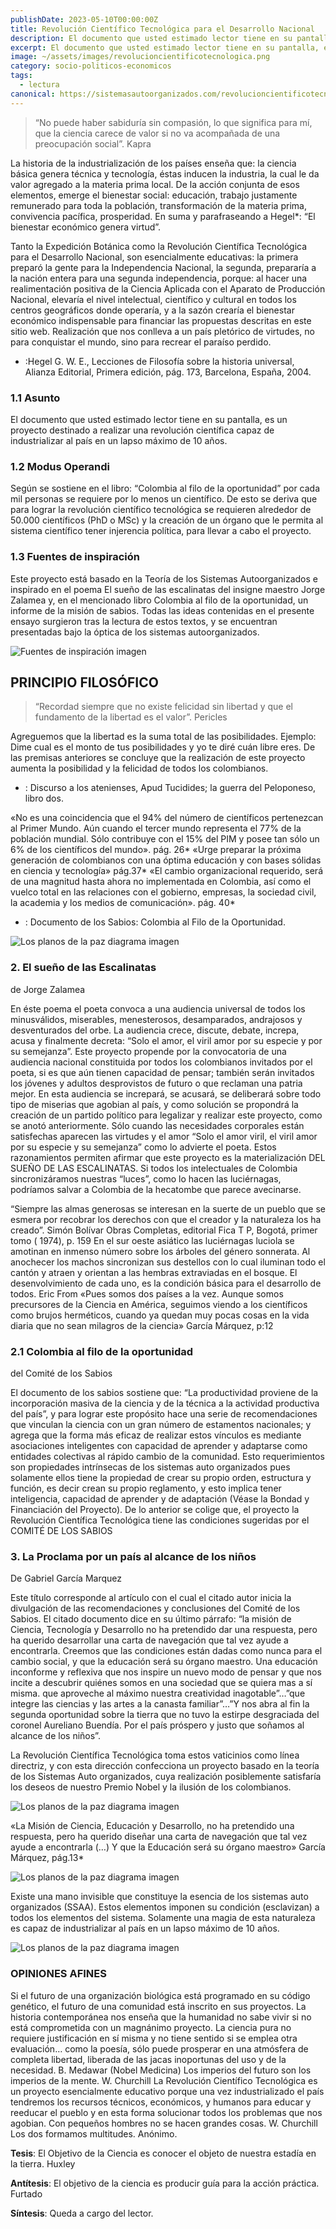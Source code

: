 ```yaml
---
publishDate: 2023-05-10T00:00:00Z
title: Revolución Científico Tecnológica para el Desarrollo Nacional 
description: El documento que usted estimado lector tiene en su pantalla, es un proyecto destinado a realizar una revolución científica capaz de industrializar al país en un lapso máximo de 10 años.
excerpt: El documento que usted estimado lector tiene en su pantalla, es un proyecto destinado a realizar una revolución científica capaz de industrializar al país en un lapso máximo de 10 años.
image: ~/assets/images/revolucioncientificotecnologica.png
category: socio-politicos-economicos
tags:
  - lectura
canonical: https://sistemasautoorganizados.com/revolucioncientificotecnologica
---
```

>“No puede haber sabiduría sin compasión, lo que significa para mí, que la ciencia carece de valor si no va acompañada de una preocupación social”. Kapra

La historia de la industrialización de los países enseña que: la ciencia básica genera técnica y tecnología, éstas inducen la industria, la cual le da valor agregado a la materia prima local. De la acción conjunta de esos elementos, emerge el bienestar social: educación, trabajo justamente remunerado para toda la población, transformación de la materia prima, convivencia pacífica, prosperidad. En suma y parafraseando a Hegel*: “El bienestar económico genera virtud”.

Tanto la Expedición Botánica como la Revolución Científica Tecnológica para el Desarrollo Nacional, son esencialmente educativas: la primera preparó la gente para la Independencia Nacional, la segunda, prepararía a la nación entera para una segunda independencia, porque: al hacer una realimentación positiva de la Ciencia Aplicada con el Aparato de Producción Nacional, elevaría el nivel intelectual, científico y cultural en todos los centros geográficos donde operaría, y a la sazón crearía el bienestar económico indispensable para financiar las propuestas descritas en este sitio web. Realización que nos conlleva a un país pletórico de virtudes, no para conquistar el mundo, sino para recrear el paraíso perdido.

* :Hegel G. W. E., Lecciones de Filosofía sobre la historia universal, Alianza Editorial,  Primera  edición, pág. 173, Barcelona, España, 2004.

### 1.1 Asunto
El documento que usted estimado lector tiene en su pantalla, es un proyecto destinado a realizar una revolución científica capaz de industrializar al país en un lapso máximo de 10 años.

### 1.2 Modus Operandi
Según se sostiene en el libro: “Colombia al filo de la oportunidad” por cada mil personas se requiere por lo menos un científico. De esto se deriva que para lograr la revolución científico tecnológica se requieren alrededor de 50.000 científicos (PhD o MSc) y la creación de un órgano que le permita al sistema científico tener injerencia política, para llevar a cabo el proyecto.

### 1.3 Fuentes de inspiración
Este proyecto está basado en la Teoría de los Sistemas Autoorganizados e inspirado en el poema El sueño de las escalinatas del insigne maestro Jorge Zalamea y, en el mencionado libro Colombia al filo de la oportunidad, un informe de la misión de sabios. Todas las ideas contenidas en el presente ensayo surgieron tras la lectura de estos textos, y se encuentran presentadas bajo la óptica de los sistemas autoorganizados.   

![Fuentes de inspiración imagen](https://res.cloudinary.com/djciwvvsd/image/upload/v1684966034/Sistemas%20AutoOrganizados/fuentes_de_inspiracion_vkxl4k.png)

## PRINCIPIO FILOSÓFICO

>“Recordad siempre que no existe felicidad sin libertad y que el fundamento de la libertad es el valor”. Pericles

Agreguemos que la libertad es la suma total de las posibilidades. Ejemplo: Dime cual es el monto de tus posibilidades y yo te diré cuán libre eres.
De las premisas anteriores se concluye que la realización de este proyecto aumenta la posibilidad y la felicidad de todos los colombianos.

* : Discurso a los atenienses, Apud Tucidides; la guerra del Peloponeso, libro dos.

«No es una coincidencia que el 94% del número de científicos pertenezcan al Primer Mundo. Aún cuando el tercer mundo representa el 77% de la población mundial. Sólo contribuye con el 15% del PIM y posee tan sólo un 6% de los científicos del mundo». pág. 26*
«Urge preparar la próxima generación de colombianos con una óptima educación y con bases sólidas en ciencia y tecnología» pág.37*
«El cambio organizacional requerido, será de una magnitud hasta ahora no implementada en Colombia, así como el vuelco total en las relaciones con el gobierno, empresas, la sociedad civil, la academia y los medios de comunicación». pág. 40*

* : Documento de los Sabios: Colombia al Filo de la Oportunidad.


![Los planos de la paz diagrama imagen](https://res.cloudinary.com/djciwvvsd/image/upload/v1684965951/Sistemas%20AutoOrganizados/libertad_felicidad_gsoykh.jpg)

### 2. El sueño de las Escalinatas

de Jorge Zalamea

En éste poema el poeta convoca a una audiencia universal de todos los minusválidos, miserables, menesterosos, desamparados, andrajosos y desventurados del orbe. La audiencia crece, discute, debate, increpa, acusa y finalmente decreta: “Solo el amor, el viril amor por su especie y por su semejanza”. Este proyecto propende por la convocatoria de una audiencia nacional constituida por todos los colombianos invitados por el poeta, si es que aún tienen capacidad de pensar; también serán invitados los jóvenes y adultos desprovistos de futuro o que reclaman una patria mejor. En esta audiencia se increpará, se acusará, se deliberará sobre todo tipo de miserias que agobian al país, y como solución se propondrá la creación de un partido político para legalizar y realizar este proyecto, como se anotó anteriormente. Sólo cuando las necesidades corporales están satisfechas aparecen las virtudes y el amor “Solo el amor viril, el viril amor por su especie y su semejanza” como lo advierte el poeta. Estos razonamientos permiten afirmar que este proyecto es la materialización DEL SUEÑO DE LAS ESCALINATAS.
Si todos los intelectuales de Colombia sincronizáramos nuestras “luces”, como lo hacen las luciérnagas, podríamos salvar a Colombia de la hecatombe que parece avecinarse.

“Siempre las almas generosas se interesan en la suerte de un pueblo que se esmera por recobrar los derechos con que el creador y la naturaleza los ha creado”. Simón Bolívar Obras Completas, editorial Fica T P, Bogotá, primer tomo ( 1974), p. 159
En el sur oeste asiático las luciérnagas luciola se amotinan en inmenso número sobre los árboles del género sonnerata. Al anochecer los machos sincronizan sus destellos con lo cual iluminan todo el cantón y atraen y orientan a las hembras extraviadas en el bosque.
El desenvolvimiento de cada uno, es la condición básica para el desarrollo de todos. Eric From
«Pues somos dos países a la vez. Aunque somos precursores de la Ciencia en América, seguimos viendo a los científicos como brujos herméticos, cuando ya quedan muy pocas cosas en la vida diaria que no sean milagros de la ciencia»  García Márquez, p:12


### 2.1 Colombia al filo de la oportunidad

del Comité de los Sabios

El documento de los sabios sostiene que: “La productividad proviene de la incorporación masiva de la ciencia y de la técnica a la actividad productiva del país”, y para lograr este propósito hace una serie de recomendaciones que vinculan la ciencia con un gran número de estamentos nacionales; y agrega que la forma más eficaz de realizar estos vínculos es mediante asociaciones inteligentes con capacidad de aprender y adaptarse como entidades colectivas al rápido cambio de la comunidad. Esto requerimientos son propiedades intrínsecas de los sistemas auto organizados pues solamente ellos tiene la propiedad de crear su propio orden, estructura y función, es decir crean su propio reglamento, y esto implica tener inteligencia, capacidad de aprender y de adaptación (Véase la Bondad y Financiación del Proyecto). De lo anterior se colige que, el proyecto la Revolución Científica Tecnológica tiene las condiciones sugeridas por el COMITÉ DE LOS SABIOS

### 3. La Proclama por un país al alcance de los niños

De Gabriel García Marquez

Este título corresponde al artículo con el cual el citado autor inicia la divulgación de las recomendaciones y conclusiones del Comité de los Sabios. El citado documento dice en su último párrafo: “la misión de Ciencia, Tecnología y Desarrollo no ha pretendido dar una respuesta, pero ha querido desarrollar una carta de navegación que tal vez ayude a encontrarla. Creemos que las condiciones están dadas como nunca para el cambio social, y que la educación será su órgano maestro. Una educación inconforme y reflexiva que nos inspire un nuevo modo de pensar y que nos incite a descubrir quiénes somos en una sociedad que se quiera mas a sí misma. que aproveche al máximo nuestra creatividad inagotable”…”que integre las ciencias y las artes a la canasta familiar”…”Y nos abra al fin la segunda oportunidad sobre la tierra que no tuvo la estirpe desgraciada del coronel Aureliano Buendía. Por el país próspero y justo que soñamos al alcance de los niños”. 

La Revolución Científica Tecnológica toma estos vaticinios como línea directriz, y con esta dirección confecciona un proyecto basado en la teoría de los Sistemas Auto organizados, cuya realización posiblemente satisfaría los deseos de nuestro Premio Nobel y la ilusión de los colombianos.

![Los planos de la paz diagrama imagen](https://res.cloudinary.com/djciwvvsd/image/upload/v1684965951/Sistemas%20AutoOrganizados/libertad_felicidad_gsoykh.jpg)

«La Misión de Ciencia, Educación y Desarrollo, no ha pretendido una respuesta, pero ha querido diseñar una carta de navegación que tal vez ayude a encontrarla (…) Y que la Educación será su órgano maestro» García Márquez, pág.13*

![Los planos de la paz diagrama imagen](https://res.cloudinary.com/djciwvvsd/image/upload/v1684965951/Sistemas%20AutoOrganizados/libertad_felicidad_gsoykh.jpg)

Existe una mano invisible que constituye la esencia de los sistemas auto organizados (SSAA). Estos elementos imponen su condición (esclavizan) a todos los elementos del sistema. Solamente una magia de esta naturaleza es capaz de industrializar al país en un lapso máximo de 10 años.

![Los planos de la paz diagrama imagen](https://res.cloudinary.com/djciwvvsd/image/upload/v1684965951/Sistemas%20AutoOrganizados/libertad_felicidad_gsoykh.jpg)

### OPINIONES AFINES
Si el futuro de una organización biológica está programado en su código genético, el futuro de una comunidad está inscrito en sus proyectos. La historia contemporánea nos enseña que la humanidad no sabe vivir si no está comprometida con un magnánimo proyecto.
La ciencia pura no requiere justificación en sí misma y no tiene sentido si se emplea otra evaluación… como la poesía, sólo puede prosperar en una atmósfera de completa libertad, liberada de las jacas inoportunas del uso y de la necesidad. B. Medawar (Nobel Medicina)
Los imperios del futuro son los imperios de la mente. W. Churchill
La Revolución Científico Tecnológica es un proyecto esencialmente educativo porque una vez industrializado el país tendremos los recursos técnicos, económicos, y humanos para educar y reeducar el pueblo y en esta forma solucionar todos los problemas que nos agobian.
Con pequeños hombres no se hacen grandes cosas. W. Churchill
Los dos formamos multitudes.
Anónimo.

<strong>Tesis</strong>: El Objetivo de la Ciencia es conocer el objeto de nuestra estadía en la tierra. Huxley

<strong>Antítesis</strong>: El objetivo de la ciencia es producir guía para la acción práctica. Furtado

<strong>Síntesis</strong>: Queda a cargo del lector.

